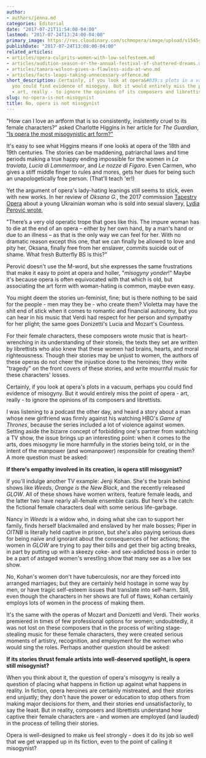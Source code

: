 ```yaml
---
author:
- authors/jenna.md
categories: Editorial
date: "2017-07-21T11:54:00-04:00"
lastmod: "2017-07-24T13:24:00-04:00"
primary_image: https://res.cloudinary.com/schmopera/image/upload/v1545409169/media/webhook-uploads/1500852873622/2017-07-23---Women.jpg.jpg
publishDate: "2017-07-24T13:08:00-04:00"
related_articles:
- articles/opera-culprits-women-with-low-selfesteem.md
- articles/audition-season-or-the-annual-festival-of-shattered-dreams.md
- articles/tamara-wilson-gives-a-flawless-aida-at-wno.md
- articles/facts-leaps-taking-unnecessary-offence.md
short_description: Certainly, if you look at opera&#039;s plots in a vacuum, perhaps
  you could find evidence of misogyny. But it would entirely miss the point of opera
  - art, really - to ignore the opinions of its composers and librettists.
slug: no-opera-is-not-misogynist
title: No, opera is not misogynist
---
```


"How can I love an artform that is so consistently, insistently cruel to its female characters?" asked Charlotte Higgins in her article for *The Guardian*, ["Is opera the most misogynistic art form?"](https://www.theguardian.com/music/2016/feb/26/is-opera-the-most-misogynistic-art-form) 

It's easy to see what Higgins means if one looks at opera of the 18th and 19th centuries. The stories can be maddening, patriarchal laws and time periods making a true happy ending impossible for the women in *La traviata*, *Lucia di Lammermoor*, and *Le nozze di Figaro*. Even Carmen, who gives a stiff middle finger to rules and mores, gets her dues for being such an unapologetically free person. (That'll teach 'er!)

Yet the argument of opera's lady-hating leanings still seems to stick, even with new works. In her review of *Oksana G.*, the 2017 commission [Tapestry Opera](/scene/companies/tapestry-opera/) about a young Ukrainian woman who is sold into sexual slavery, [Lydia Perović wrote](https://definitelytheopera.wordpress.com/2017/05/30/oksana-g-is-shockingly-bad/),

"There’s a very old operatic trope that goes like this. The impure woman has to die at the end of an opera – either by her own hand, by a man's hand or due to an illness – as that is the only way we can feel for her. With no dramatic reason except this one, that we can finally be allowed to love and pity her, Oksana, finally free from her enslaver, commits suicide out of shame. What fresh Butterfly BS is this?"

Perović doesn't use the M-word, but she expresses the same frustrations that make it easy to point at opera and holler, "*misogyny yonder*!" Maybe it's because opera is often equivocated with that which is old, but associating the art form with woman-hating is common, maybe even easy. 

You might deem the stories un-feminist, fine; but is there nothing to be said for the people - men may they be - who create them? Violetta may have the shit end of stick when it comes to romantic and financial autonomy, but you can hear in his music that Verdi had respect for her person and sympathy for her plight; the same goes Donizetti's Lucia and Mozart's Countess. 

For their female characters, these composers wrote music that is heart-wrenching in its understanding of their storeis; the texts they set are written by librettists who also knew that these women had brains, hearts, and moral righteousness. Though their stories may be unjust to women, the authors of these operas do not cheer the injustice done to the heroines; they write "tragedy" on the front covers of these stories, and write mournful music for these characters' losses.

Certainly, if you look at opera's plots in a vacuum, perhaps you could find evidence of misogyny. But it would entirely miss the point of opera - art, really - to ignore the opinions of its composers and librettists. 

I was listening to a podcast the other day, and heard a story about a man whose new girlfriend was firmly against his watching HBO's *Game of Thrones*, because the series included a lot of violence against women. Setting aside the bizarre concept of forbidding one's partner from watching a TV show, the issue brings up an interesting point: when it comes to the arts, does misogyny lie more harmfully in the stories being told, or in the intent of the manpower (and womanpower) responsible for creating them? A more question must be asked: 

**If there's empathy involved in its creation, is opera still misogynist?**

If you'll indulge another TV example: Jenji Kohan. She's the brain behind shows like *Weeds*, *Orange is the New Black*, and the recently released *GLOW*. All of these shows have women writers, feature female leads, and the latter two have nearly all-female ensemble casts. But here's the catch: the fictional female characters deal with some serious life-garbage.

Nancy in *Weeds* is a widow who, in doing what she can to support her family, finds herself blackmailed and enslaved by her male bosses; Piper in *OITNB* is literally held captive in prison, but she's also paying serious dues for being naïve and ignorant about the consequences of her actions; the women in *GLOW* are trying to pay their bills and get their big acting breaks, in part by putting up with a skeezy coke- and sex-addicted boss in order to be a part of astaged women's wrestling show that many see as a live sex show.

No, Kohan's women don't have tuberculosis, nor are they forced into arranged marriages; but they are certainly held hostage in some way by men, or have tragic self-esteem issues that translate into self-harm. Still, even though the characters in her shows are full of flaws, Kohan certainly employs lots of women in the process of making them.

It's the same with the operas of Mozart and Donizetti and Verdi. Their works premiered in times of few professional options for women; undoubtedly, it was not lost on these composers that in the process of writing stage-stealing music for these female characters, they were created serious moments of artistry, recognition, and employment for the women who would sing the roles. Perhaps another question should be asked: 

**If its stories thrust female artists into well-deserved spotlight, is opera still misogynist?**

When you think about it, the question of opera's misogyny is really a question of placing what happens in fiction up against what happens in reality. In fiction, opera heroines are certainly mistreated, and their stories end unjustly; they don't have the power or education to stop others from making major decisions for them, and their stories end unsatisfactorily, to say the least. But in reality, composers and librettists understand how captive their female characters are - and women are employed (and lauded) in the process of telling their stories.

Opera is well-designed to make us feel strongly - does it do its job so well that we get wrapped up in its fiction, even to the point of calling it misogynist?
